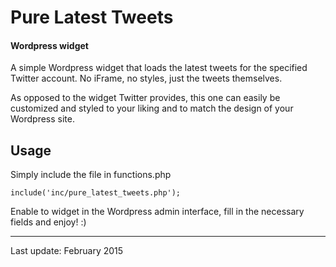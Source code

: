 # Pure Latest Tweets 
#### Wordpress widget

A simple Wordpress widget that loads the latest tweets for the specified Twitter account. No iFrame, no styles, just the tweets themselves. 

As opposed to the widget Twitter provides, this one can easily be customized and styled to your liking and to match the design of your Wordpress site.

## Usage

Simply include the file in functions.php

`include('inc/pure_latest_tweets.php');`

Enable to widget in the Wordpress admin interface, fill in the necessary fields and enjoy! :)

---
Last update: February 2015

